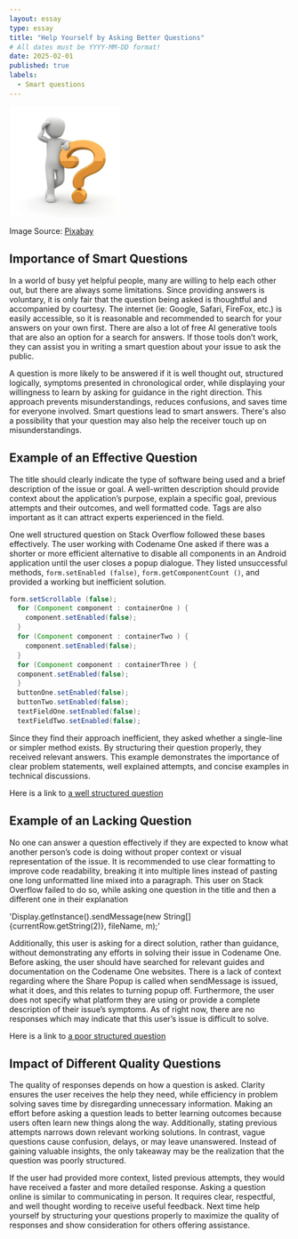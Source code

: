 ```yaml
---
layout: essay
type: essay
title: "Help Yourself by Asking Better Questions"
# All dates must be YYYY-MM-DD format!
date: 2025-02-01
published: true
labels:
  - Smart questions
---
```


<img width="200px" src="../img/question.png">

Image Source: [Pixabay](https://pixabay.com/illustrations/question-question-mark-response-1015308/)

## Importance of Smart Questions
In a world of busy yet helpful people, many are willing to help each other out, but there are always some limitations. Since providing answers is voluntary, it is only fair that the question being asked is thoughtful and accompanied by courtesy. The internet (ie: Google, Safari, FireFox, etc.) is easily accessible, so it is reasonable and recommended to search for your answers on your own first. There are also a lot of free AI generative tools that  are also an option for a search for answers. If those tools don’t work, they can assist you in writing a smart question about your issue to ask the public.

A question is more likely to be answered if it is well thought out, structured logically, symptoms presented in chronological order, while displaying your willingness to learn by asking for guidance in the right direction. This approach prevents misunderstandings, reduces confusions, and saves time for everyone involved. Smart questions lead to smart answers. There's also a possibility that your question may also help the receiver touch up on misunderstandings. 

## Example of an Effective Question
The title should clearly indicate the type of software being used and a brief description of the issue or goal. A well-written description should provide context about the application’s purpose, explain a specific goal, previous attempts and their outcomes, and well formatted code. Tags are also important as it can attract experts experienced in the field. 

One well structured question on Stack Overflow followed these bases effectively. The user working with Codename One asked if there was a shorter or more efficient alternative to disable all components in an Android application until the user closes a popup dialogue. They listed unsuccessful methods, `form.setEnabled (false)`, `form.getComponentCount ()`, and provided a working but inefficient solution.

```java
form.setScrollable (false); 
  for (Component component : containerOne ) { 
    component.setEnabled(false); 
  } 
  for (Component component : containerTwo ) { 
    component.setEnabled(false); 
  } 
  for (Component component : containerThree ) { 
  component.setEnabled(false); 
  } 
  buttonOne.setEnabled(false); 
  buttonTwo.setEnabled(false); 
  textFieldOne.setEnabled(false); 
  textFieldTwo.setEnabled(false);
```

Since they find their approach inefficient, they asked whether a single-line or simpler method exists. By structuring their question properly, they received relevant answers. This example demonstrates the importance of clear problem statements, well explained attempts, and concise examples in technical discussions.

Here is a link to [a well structured question](
https://stackoverflow.com/questions/63981568/codename-one-get-and-disable-all-components-and-sub-components)

## Example of an Lacking Question
No one can answer a question effectively if they are expected to know what another person’s code is doing without proper context or visual representation of the issue. It is recommended to use clear formatting to improve code readability, breaking it into multiple lines instead of pasting one long unformatted line mixed into a paragraph. This user on Stack Overflow failed to do so, while asking one question in the title and then a different one in their explanation

'Display.getInstance().sendMessage(new String[] {currentRow.getString(2)}, fileName, m);'

Additionally, this user is asking for a direct solution, rather than guidance, without demonstrating any efforts in solving their issue in Codename One. Before asking, the user should have searched for relevant guides and documentation on the Codename One websites. There is a lack of context regarding where the Share Popup is called when sendMessage is issued, what it does, and this relates to turning popup off. Furthermore, the user does not specify what platform they are using or provide a complete description of their issue’s symptoms. As of right now, there are no responses which may indicate that this user’s issue is difficult to solve.

Here is a link to [a poor structured question](
https://stackoverflow.com/questions/79406055/can-someone-tell-me-where-the-share-popup-is-called-when-i-issue-sendmessage)


## Impact of Different Quality Questions
The quality of responses depends on how a question is asked. Clarity ensures the user receives the help they need, while efficiency in problem solving saves time by disregarding unnecessary information. Making an effort before asking a question leads to better learning outcomes because users often learn new things along the way. Additionally, stating previous attempts narrows down relevant working solutions. In contrast, vague questions cause confusion, delays, or may leave unanswered. Instead of gaining valuable insights, the only takeaway may be the realization that the question was poorly structured. 

If the user had provided more context, listed previous attempts, they would have received a faster and more detailed response. Asking a question online is similar to communicating in person. It requires clear, respectful, and well thought wording to receive useful feedback. Next time help yourself by structuring your questions properly to maximize the quality of responses and show consideration for others offering assistance.
